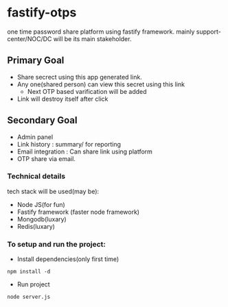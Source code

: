 # fastify-otps
one time password share platform using fastify framework. mainly support-center/NOC/DC  will be its main stakeholder.  

## Primary Goal
* Share secrect using this app generated link.
* Any one(shared person) can view this secret using this link
  * Next OTP based varification will be added
* Link will destroy itself after click

## Secondary Goal
* Admin panel
* Link history : summary/ for reporting
* Email integration : Can share link using platform
* OTP share via email. 

### Technical details
tech stack will be used(may be):
* Node JS(for fun)
* Fastify framework (faster node framework)
* Mongodb(luxary)
* Redis(luxary)

### To setup and run the project:

* Install dependencies(only first time)
```
npm install -d
```
* Run project
```
node server.js
```
